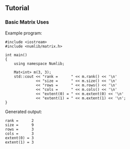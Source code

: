 ## Tutorial

### Basic Matrix Uses

Example program:

	#include <iostream>
	#include <numlib/matrix.h>

	int main()
	{
	    using namespace Numlib;

	    Mat<int> m(3, 3);
	    std::cout << "rank =      " << m.rank() << '\n'
	              << "size =      " << m.size() << '\n'
	              << "rows =      " << m.rows() << '\n'
	              << "cols =      " << m.cols() << '\n'
	              << "extent(0) = " << m.extent(0) << '\n'
	              << "extent(1) = " << m.extent(1) << '\n';
	}

Generated output:

	rank =      2
	size =      9
	rows =      3
	cols =      3
	extent(0) = 3
	extent(1) = 3
